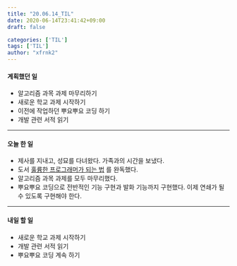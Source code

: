 ```yaml
---
title: "20.06.14_TIL"
date: 2020-06-14T23:41:42+09:00
draft: false

categories: ['TIL']
tags: ['TIL']
author: "xfrnk2"
---
```

#### 계획했던 일
+ 알고리즘 과목 과제 마무리하기
+ 새로운 학교 과제 시작하기
+ 이전에 작업하던 뿌요뿌요 코딩 하기
+ 개발 관련 서적 읽기
---
#### 오늘 한 일
+ 제사를 지내고, 성묘를 다녀왔다. 가족과의 시간을 보냈다.
+ 도서 [훌륭한 프로그래머가 되는 법](http://www.yes24.com/Product/Goods/23335420) 를 완독했다.
+ 알고리즘 과목 과제를 모두 마무리했다.
+ 뿌요뿌요 코딩으로 전반적인 기능 구현과 발화 기능까지 구현했다. 이제 연쇄가 될 수 있도록 구현해야 한다.
--- 
#### 내일 할 일  
+ 새로운 학교 과제 시작하기
+ 개발 관련 서적 읽기
+ 뿌요뿌요 코딩 계속 하기